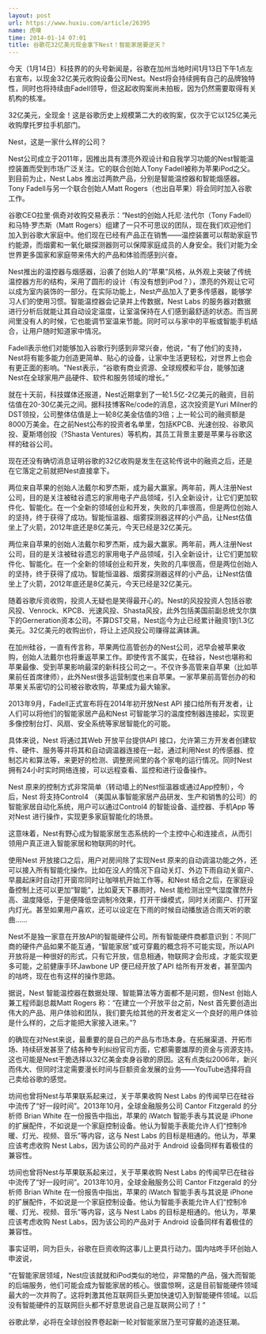 ```yaml
---
layout: post
url: https://www.huxiu.com/article/26395
name: 虎嗅
time: 2014-01-14 07:01
title: 谷歌花32亿美元现金拿下Nest！智能家居要逆天？
---
```

今天（1月14日）科技界的的头号新闻是，谷歌在加州当地时间1月13日下午1点左右宣布，以现金32亿美元收购设备公司Nest。Nest将会持续拥有自己的品牌独特性，同时也将持续由Fadell领导，但这起收购案尚未拍板，因为仍然需要取得有关机构的核准。

32亿美元，全现金！这是谷歌历史上规模第二大的收购案，仅次于它以125亿美元收购摩托罗拉手机部门。

Nest，这是一家什么样的公司？

Nest公司成立于2011年，因推出具有漂亮外观设计和自我学习功能的Nest智能温控装置而受到市场广泛关注。它的联合创始人Tony Fadell被称为苹果iPod之父。到目前为止，Nest Labs 推出过两款产品，分别是智能温控器和智能烟感器。Tony Fadell与另一个联合创始人Matt Rogers（也出自苹果）将会同时加入谷歌工作。

谷歌CEO拉里·佩奇对收购交易表示：“Nest的创始人托尼·法代尔（Tony Fadell）和马特·罗杰斯（Matt Rogers）组建了一只不可思议的团队，现在我们欢迎他们加入到谷歌大家庭中。他们现在已经有产品正在销售——温控装置可以帮助家庭节约能源，而烟雾和一氧化碳探测器则可以保障家庭成员的人身安全。我们对能为全世界更多国家和家庭带来伟大的产品和体验而感到兴奋。

Nest推出的温控器与烟感器，沿袭了创始人的“苹果”风格，从外观上突破了传统温控器方形的结构，采用了圆形的设计（有没有想到iPod？），漂亮的外观让它可以成为室内装饰的一部分。在实际功能上，Nest产品加入了更多传感器，能够学习人们的使用习惯。智能温控器会记录并上传数据，Nest Labs 的服务器对数据进行分析后就能让其自动设定温度，让室温保持在人们感到最舒适的状态。而当房间里没有人的时候，它也能调节室温来节能。同时可以与家中的平板或智能手机结合，让用户随时知道家中情况。

Fadell表示他们对能够加入谷歌行列感到非常兴奋，他说，"有了他们的支持，Nest将有能多能力创造更简单、贴心的设备，让家中生活更轻松，对世界上也会有更正面的影响。"Nest表示，“谷歌有商业资源、全球规模和平台，能够加速Nest在全球家用产品硬件、软件和服务领域的增长。”

就在十天前，科技媒体还报道，Nest近期拿到了一轮1.5亿-2亿美元的融资，目前估值在20-30亿美元之间。据科技博客Re/code的消息，这次投资是Yuri Milner的DST领投，公司整体估值是上一轮8亿美金估值的3倍；上一轮公司的融资额是8000万美金。在之前Nest公布的投资者名单里，包括KPCB、光速创投、谷歌风投、夏斯塔创投（?Shasta Ventures）等机构，其员工背景主要是苹果与谷歌这样的硅谷公司。

现在还没有确切消息证明谷歌的32亿收购是发生在这轮传说中的融资之后，还是在它落定之前就把Nest直接拿下。

两位来自苹果的创始人法戴尔和罗杰斯，成为最大赢家。两年前，两人注册Nest公司，目的是关注被硅谷遗忘的家用电子产品领域，引入全新设计，让它们更加软件化、智能化。在一个全新的领域创业和开发，失败的几率很高，但是两位创始人的坚持，终于获得了成功。智能恒温器、烟雾探测器这样的小产品，让Nest估值坐上了火箭，2012年底还是8亿美元，今天已经是32亿美元。

两位来自苹果的创始人法戴尔和罗杰斯，成为最大赢家。两年前，两人注册Nest公司，目的是关注被硅谷遗忘的家用电子产品领域，引入全新设计，让它们更加软件化、智能化。在一个全新的领域创业和开发，失败的几率很高，但是两位创始人的坚持，终于获得了成功。智能恒温器、烟雾探测器这样的小产品，让Nest估值坐上了火箭，2012年底还是8亿美元，今天已经是32亿美元。

随着谷歌斥资收购，投资人无疑也是笑得最开心的。Nest的风投投资人包括谷歌风投、Venrock、KPCB、光速风投、Shasta风投，此外包括美国前副总统戈尔旗下的Gerneration资本公司。不算DST交易，Nest迄今为止已经累计融资1到1.3亿美元。32亿美元的收购出价，将让上述风投公司赚得盆满钵满。

在加州硅谷，一直有传言称，苹果两位高管创办的Nest公司，迟早会被苹果收购，创始人法戴尔也将重返苹果工作。即使传言不属实，在硅谷，Nest也堪称和苹果最像、受到苹果影响最深的新科技公司之一。不仅许多高管来自苹果（比如苹果前任首席律师），此外Nest很多运营制度也来自苹果。一家苹果前高管创办的和苹果关系密切的公司被谷歌收购，苹果成为最大输家。

2013年9月，Fadell正式宣布将在2014年初开放Nest API 接口给所有开发者，让人们可以将他们的智能家居产品和Nest 可智能学习的温度控制器连接起，实现更多像控制台灯、风扇、安全系统等家居智能化的可能。

具体来说，Nest 将通过其Web 开放平台提供API 接口，允许第三方开发者创建软件、硬件、服务等并将其和自动调温器连接在一起，通过利用Nest 的传感器、控制芯片和算法等，来更好的检测、调整房间里的各个家电的运行情况。同时Nest 拥有24小时实时网络连接，可以远程查看、监控和进行设备操作。

Nest 原来的控制方式非常简单（转动墙上的Nest恒温器或通过App控制），今后，Nest 将支持Control4 （美国从事智能家居产品研发、生产和销售的公司）的智能家居自动化系统，用户可以通过Control4 的智能设备、遥控器、手机App 等对Nest 进行操作，实现更多家庭智能化的场景。

这意味着，Nest有野心成为智能家居生态系统的一个主控中心和连接点，从而引领用户真正进入智能家居和物联网的时代。

使用Nest 开放接口之后，用户对房间除了实现Nest 原来的自动调温功能之外，还可以接入所有智能化操作。比如在没人的情况下自动关灯、外边下雨自动关窗户、早晨起床时自动打开窗帘同时让咖啡机开始工作等。和Nest 结合之后，在家庭设备控制上还可以更加“智能”，比如夏天下暴雨时，Nest 能检测出空气湿度骤然升高、温度降低，于是便降低空调制冷效果，打开干燥模式，同时关闭窗户、打开室内灯光。甚至如果用户喜欢，还可以设定在下雨的时候自动播放适合雨天听的歌曲……

Nest不是独一家意在开放API的智能硬件公司。所有智能硬件商都意识到：不同厂商的硬件产品如果不能互通，“智能家居”或可穿戴的概念将不可能实现，所以API 开放将是一种很好的形式，只有它开放，信息相通，物联网才会形成，才能实现更多可能，之前健康手环Jawbone UP 便已经开放了API 给所有开发者，甚至国内的咕咚，现在也有这样的操作思路。

据说，Nest 智能温控器在数据处理、智能算法等方面都不是问题，但Nest 创始人兼工程师副总裁Matt Rogers 称：“在建立一个开放平台之前，Nest 首先要创造出伟大的产品、用户体验和团队，我们要先给其他的开发者定义一个良好的用户体验是什么样的，之后才能把大家接入进来。”?

的确现在对Nest来说，最重要的是自己的产品与市场本身。在拓展渠道、开拓市场、持续研发甚至了结各种专利纠纷官司方面，它都需要雄厚的资金与资源支持。这也可能是Nest干脆选择以32亿美金卖身谷歌的原因。这有点类似2006年，新兴而伟大、但同时注定需要漫长时间与巨额资金发展的业务——YouTube选择将自己卖给谷歌的感觉。

坊间也曾将Nest与苹果联系起来过，关于苹果收购 Nest Labs 的传闻早已在硅谷中流传了“好一段时间”。2013年10月，全球金融服务公司 Cantor Fitzgerald 的分析师 Brian White 在一份报告中指出，苹果的 iWatch 智能手表与其说是 iPhone 的扩展配件，不如说是一个家庭控制设备。他认为智能手表能允许人们“控制冷暖、灯光、视频、音乐”等内容，这与 Nest Labs 的目标是相通的。他认为，苹果应该考虑收购 Nest Labs，因为该公司的产品对于 Android 设备同样有着极佳的兼容性。

坊间也曾将Nest与苹果联系起来过，关于苹果收购 Nest Labs 的传闻早已在硅谷中流传了“好一段时间”。2013年10月，全球金融服务公司 Cantor Fitzgerald 的分析师 Brian White 在一份报告中指出，苹果的 iWatch 智能手表与其说是 iPhone 的扩展配件，不如说是一个家庭控制设备。他认为智能手表能允许人们“控制冷暖、灯光、视频、音乐”等内容，这与 Nest Labs 的目标是相通的。他认为，苹果应该考虑收购 Nest Labs，因为该公司的产品对于 Android 设备同样有着极佳的兼容性。

事实证明，同为巨头，谷歌在巨资收购这事儿上更具行动力。国内咕咚手环创始人申波说，

“在智能家居领域，Nest应该就就和iPod类似的地位，非常酷的产品，强大而智能的后端服务，他们可能会成为智能家居的核心。很震惊啊，这是目前智能硬件领域最大的一次并购了。这将刺激其他互联网巨头更加快速切入到智能硬件领域。以后没有智能硬件的互联网巨头都不好意思说自己是互联网公司了！”

谷歌此举，必将在全球创投界卷起新一轮对智能家居乃至可穿戴的追逐狂潮。

